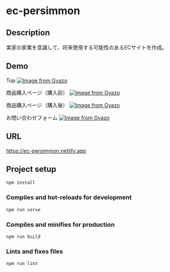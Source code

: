 # ec-persimmon

## Description

実家の家業を意識して、将来使用する可能性のあるECサイトを作成。

## Demo

Top
[![Image from Gyazo](https://i.gyazo.com/c1bb0e77048b3efbdd36b16300cedc8c.gif)](https://gyazo.com/c1bb0e77048b3efbdd36b16300cedc8c)


商品購入ページ（購入前）
[![Image from Gyazo](https://i.gyazo.com/8e7da9a9758de7efdbebd073b73adf93.gif)](https://gyazo.com/8e7da9a9758de7efdbebd073b73adf93)

商品購入ページ（購入後）
[![Image from Gyazo](https://i.gyazo.com/6a6bdfd9a602ec64514d7233e49d96f4.gif)](https://gyazo.com/6a6bdfd9a602ec64514d7233e49d96f4)

お問い合わせフォーム
[![Image from Gyazo](https://i.gyazo.com/f144ab7c9aeb110e1e826dd69a7657bb.gif)](https://gyazo.com/f144ab7c9aeb110e1e826dd69a7657bb)

## URL

https://ec-persimmon.netlify.app







## Project setup
```
npm install
```

### Compiles and hot-reloads for development
```
npm run serve
```

### Compiles and minifies for production
```
npm run build
```

### Lints and fixes files
```
npm run lint
```
